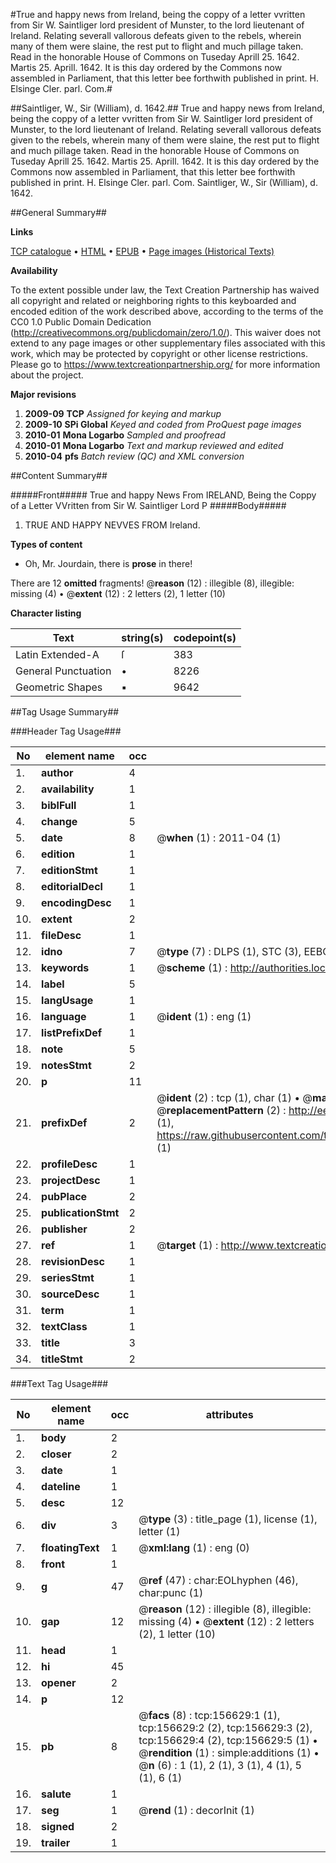 #True and happy news from Ireland, being the coppy of a letter vvritten from Sir W. Saintliger lord president of Munster, to the lord lieutenant of Ireland. Relating severall vallorous defeats given to the rebels, wherein many of them were slaine, the rest put to flight and much pillage taken. Read in the honorable House of Commons on Tuseday Aprill 25. 1642. Martis 25. Aprill. 1642. It is this day ordered by the Commons now assembled in Parliament, that this letter bee forthwith published in print. H. Elsinge Cler. parl. Com.#

##Saintliger, W., Sir (William), d. 1642.##
True and happy news from Ireland, being the coppy of a letter vvritten from Sir W. Saintliger lord president of Munster, to the lord lieutenant of Ireland. Relating severall vallorous defeats given to the rebels, wherein many of them were slaine, the rest put to flight and much pillage taken. Read in the honorable House of Commons on Tuseday Aprill 25. 1642. Martis 25. Aprill. 1642. It is this day ordered by the Commons now assembled in Parliament, that this letter bee forthwith published in print. H. Elsinge Cler. parl. Com.
Saintliger, W., Sir (William), d. 1642.

##General Summary##

**Links**

[TCP catalogue](http://www.ota.ox.ac.uk/tcp/)  • 
[HTML](http://tei.it.ox.ac.uk/tcp/Texts-HTML/free/A93/A93146.html)  • 
[EPUB](http://tei.it.ox.ac.uk/tcp/Texts-EPUB/free/A93/A93146.epub) • 
[Page images (Historical Texts)](https://historicaltexts.jisc.ac.uk/eebo-99859755e)

**Availability**

To the extent possible under law, the Text Creation Partnership has waived all copyright and related or neighboring rights to this keyboarded and encoded edition of the work described above, according to the terms of the CC0 1.0 Public Domain Dedication (http://creativecommons.org/publicdomain/zero/1.0/). This waiver does not extend to any page images or other supplementary files associated with this work, which may be protected by copyright or other license restrictions. Please go to https://www.textcreationpartnership.org/ for more information about the project.

**Major revisions**

1. __2009-09__ __TCP__ *Assigned for keying and markup*
1. __2009-10__ __SPi Global__ *Keyed and coded from ProQuest page images*
1. __2010-01__ __Mona Logarbo__ *Sampled and proofread*
1. __2010-01__ __Mona Logarbo__ *Text and markup reviewed and edited*
1. __2010-04__ __pfs__ *Batch review (QC) and XML conversion*

##Content Summary##

#####Front#####
True and happy News From IRELAND, Being the Coppy of a Letter VVritten from Sir W. Saintliger Lord P
#####Body#####

1. TRUE AND HAPPY NEVVES FROM Ireland.

**Types of content**

  * Oh, Mr. Jourdain, there is **prose** in there!

There are 12 **omitted** fragments! 
 @__reason__ (12) : illegible (8), illegible: missing (4)  •  @__extent__ (12) : 2 letters (2), 1 letter (10)

**Character listing**


|Text|string(s)|codepoint(s)|
|---|---|---|
|Latin Extended-A|ſ|383|
|General Punctuation|•|8226|
|Geometric Shapes|▪|9642|

##Tag Usage Summary##

###Header Tag Usage###

|No|element name|occ|attributes|
|---|---|---|---|
|1.|__author__|4||
|2.|__availability__|1||
|3.|__biblFull__|1||
|4.|__change__|5||
|5.|__date__|8| @__when__ (1) : 2011-04 (1)|
|6.|__edition__|1||
|7.|__editionStmt__|1||
|8.|__editorialDecl__|1||
|9.|__encodingDesc__|1||
|10.|__extent__|2||
|11.|__fileDesc__|1||
|12.|__idno__|7| @__type__ (7) : DLPS (1), STC (3), EEBO-CITATION (1), PROQUEST (1), VID (1)|
|13.|__keywords__|1| @__scheme__ (1) : http://authorities.loc.gov/ (1)|
|14.|__label__|5||
|15.|__langUsage__|1||
|16.|__language__|1| @__ident__ (1) : eng (1)|
|17.|__listPrefixDef__|1||
|18.|__note__|5||
|19.|__notesStmt__|2||
|20.|__p__|11||
|21.|__prefixDef__|2| @__ident__ (2) : tcp (1), char (1)  •  @__matchPattern__ (2) : ([0-9\-]+):([0-9IVX]+) (1), (.+) (1)  •  @__replacementPattern__ (2) : http://eebo.chadwyck.com/downloadtiff?vid=$1&page=$2 (1), https://raw.githubusercontent.com/textcreationpartnership/Texts/master/tcpchars.xml#$1 (1)|
|22.|__profileDesc__|1||
|23.|__projectDesc__|1||
|24.|__pubPlace__|2||
|25.|__publicationStmt__|2||
|26.|__publisher__|2||
|27.|__ref__|1| @__target__ (1) : http://www.textcreationpartnership.org/docs/. (1)|
|28.|__revisionDesc__|1||
|29.|__seriesStmt__|1||
|30.|__sourceDesc__|1||
|31.|__term__|1||
|32.|__textClass__|1||
|33.|__title__|3||
|34.|__titleStmt__|2||


###Text Tag Usage###

|No|element name|occ|attributes|
|---|---|---|---|
|1.|__body__|2||
|2.|__closer__|2||
|3.|__date__|1||
|4.|__dateline__|1||
|5.|__desc__|12||
|6.|__div__|3| @__type__ (3) : title_page (1), license (1), letter (1)|
|7.|__floatingText__|1| @__xml:lang__ (1) : eng (0)|
|8.|__front__|1||
|9.|__g__|47| @__ref__ (47) : char:EOLhyphen (46), char:punc (1)|
|10.|__gap__|12| @__reason__ (12) : illegible (8), illegible: missing (4)  •  @__extent__ (12) : 2 letters (2), 1 letter (10)|
|11.|__head__|1||
|12.|__hi__|45||
|13.|__opener__|2||
|14.|__p__|12||
|15.|__pb__|8| @__facs__ (8) : tcp:156629:1 (1), tcp:156629:2 (2), tcp:156629:3 (2), tcp:156629:4 (2), tcp:156629:5 (1)  •  @__rendition__ (1) : simple:additions (1)  •  @__n__ (6) : 1 (1), 2 (1), 3 (1), 4 (1), 5 (1), 6 (1)|
|16.|__salute__|1||
|17.|__seg__|1| @__rend__ (1) : decorInit (1)|
|18.|__signed__|2||
|19.|__trailer__|1||
